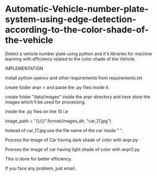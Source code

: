 # Automatic-Vehicle-number-plate-system-using-edge-detection-according-to-the-color-shade-of-the-vehicle
Detect a vehicle number plate using python and it's libraries for machine learning with efficiency related to the color shade of the Vehicle.

IMPLEMENTATION

Install python opencv and other requirements from requirements.txt 

create folder anpr > and paste the .py files inside it. 

create folder "data/images" inside the anpr directory and here store the images which'll be used for processing.

inside the .py files on line 15 i.e

image_path = "{}/{}".format(images_dir, "car_17.jpg")

Instead of car_17.jpg use the file name of the car inside " ".

Process the image of Car having dark shade of color with anpr.py

Process the image of car having light shade of color with anpr2.py 

This is done for better efficiency.

If you face any problem, just email.
